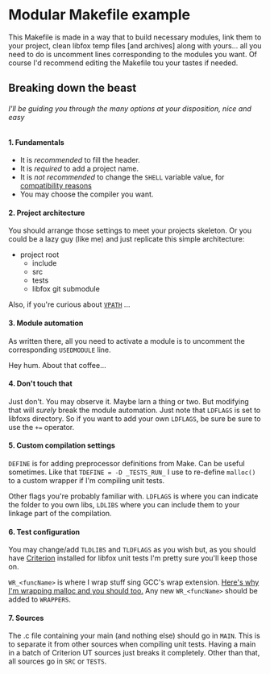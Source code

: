 # Modular Makefile example
This Makefile is made in a way that to build necessary modules, link them
to your project, clean libfox temp files \[and archives\] along with yours...
all you need to do is uncomment lines corresponding to the modules you want.
Of course I'd recommend editing the Makefile tou your tastes if needed.

## Breaking down the beast
###### I'll be guiding you through the many options at your disposition, nice and easy

#### 1. Fundamentals
  - It is *recommended* to fill the header.
  - It is *required* to add a project name.
  - It is *not recommended* to change the `SHELL` variable value, for
  [compatibility reasons](https://www.gnu.org/software/make/manual/make.html#Makefile-Basics)
  - You may choose the compiler you want.

#### 2. Project architecture
You should arrange those settings to meet your projects skeleton. Or you
could be a lazy guy (like me) and just replicate this simple architecture:
  - project root
    - include
    - src
    - tests
    - libfox git submodule

Also, if you're curious about
[`VPATH`](https://www.gnu.org/software/make/manual/html_node/General-Search.html) ...

#### 3. Module automation
As written there, all you need to activate a module is to uncomment the
corresponding `USEDMODULE` line. 

Hey hum. About that coffee... 
 
#### 4. Don't touch that
Just don't. You may observe it. Maybe larn a thing or two. But modifying
that will *surely* break the module automation. Just note that `LDFLAGS` is
set to libfoxs directory. So if you want to add your own `LDFLAGS`, be sure
be sure to use the `+=` operator.

#### 5. Custom compilation settings
`DEFINE` is for adding preprocessor definitions from Make. Can be useful
sometimes. Like that `TDEFINE = -D _TESTS_RUN_` I use to re-define `malloc()`
to a custom wrapper if I'm compiling unit tests.

Other flags you're probably familiar with.
`LDFLAGS` is where you can indicate the folder to you own libs, `LDLIBS` where
you can include them to your linkage part of the compilation.

#### 6. Test configuration
You may change/add `TLDLIBS` and `TLDFLAGS` as you wish but, as you should
have [Criterion](github.com/Snaipe/Criterion) installed for libfox unit tests
I'm pretty sure you'll keep those on.

`WR_<funcName>` is where I wrap stuff sing GCC's wrap extension. [Here's why
I'm wrapping malloc and you should too.](https://github.com/Snaipe/Criterion/issues/277)
Any new `WR_<funcName>` should be added to `WRAPPERS`.

#### 7. Sources
The .c file containing your main (and nothing else) should go in `MAIN`. This
is to separate it from other sources when compiling unit tests. Having a main
in a batch of Criterion UT sources just breaks it completely.
Other than that, all sources go in `SRC` or `TESTS`.